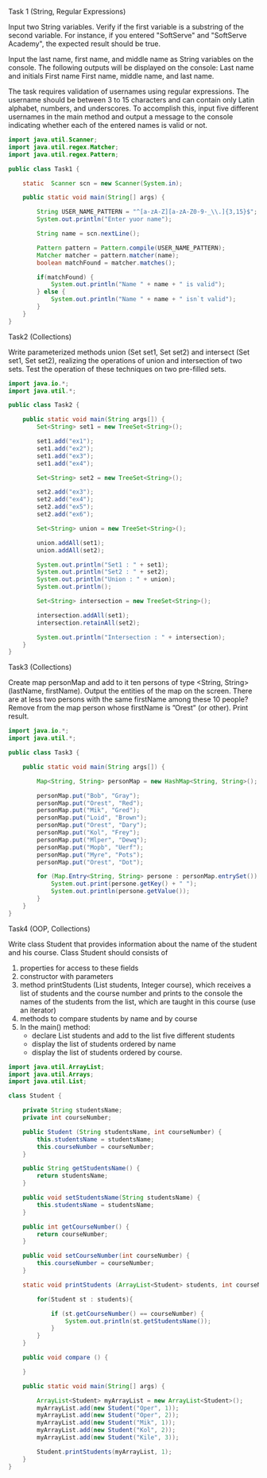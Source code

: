 Task 1 (String, Regular Expressions)

Input two String variables. Verify if the first variable is a substring of the second variable. For
instance, if you entered &quot;SoftServe&quot; and &quot;SoftServe Academy&quot;, the expected result should be true.

Input the last name, first name, and middle name as String variables on the console. The
following outputs will be displayed on the console:
Last name and initials
First name
First name, middle name, and last name.

The task requires validation of usernames using regular expressions. The username should be
between 3 to 15 characters and can contain only Latin alphabet, numbers, and underscores. To
accomplish this, input five different usernames in the main method and output a message to the
console indicating whether each of the entered names is valid or not.

```java
import java.util.Scanner;
import java.util.regex.Matcher;
import java.util.regex.Pattern;

public class Task1 {

    static  Scanner scn = new Scanner(System.in);

    public static void main(String[] args) {

        String USER_NAME_PATTERN = "^[a-zA-Z][a-zA-Z0-9-_\\.]{3,15}$";
        System.out.println("Enter yuor name");

        String name = scn.nextLine();

        Pattern pattern = Pattern.compile(USER_NAME_PATTERN);
        Matcher matcher = pattern.matcher(name);
        boolean matchFound = matcher.matches();

        if(matchFound) {
            System.out.println("Name " + name + " is valid");
        } else {
            System.out.println("Name " + name + " isn`t valid");
        }
    }
}
```

Task2 (Collections)

Write parameterized methods union (Set set1, Set set2) and intersect (Set set1, Set set2), realizing the operations of union and intersection of two sets. Test the operation of these techniques on two pre-filled sets.

```java
import java.io.*;
import java.util.*;

public class Task2 {

    public static void main(String args[]) {
        Set<String> set1 = new TreeSet<String>();

        set1.add("ex1");
        set1.add("ex2");
        set1.add("ex3");
        set1.add("ex4");

        Set<String> set2 = new TreeSet<String>();

        set2.add("ex3");
        set2.add("ex4");
        set2.add("ex5");
        set2.add("ex6");

        Set<String> union = new TreeSet<String>();

        union.addAll(set1);
        union.addAll(set2);

        System.out.println("Set1 : " + set1);
        System.out.println("Set2 : " + set2);
        System.out.println("Union : " + union);
        System.out.println();

        Set<String> intersection = new TreeSet<String>();

        intersection.addAll(set1);
        intersection.retainAll(set2);

        System.out.println("Intersection : " + intersection);
    }
}
```

Task3 (Collections)

Create map personMap and add to it ten persons of type <String, String> (lastName, firstName).
Output the entities of the map on the screen.
There are at less two persons with the same firstName among these 10 people?
Remove from the map person whose firstName is ”Orest” (or other). Print result.

```java
import java.io.*;
import java.util.*;

public class Task3 {

    public static void main(String args[]) {

        Map<String, String> personMap = new HashMap<String, String>();

        personMap.put("Bob", "Gray");
        personMap.put("Orest", "Red");
        personMap.put("Mik", "Gred");
        personMap.put("Loid", "Brown");
        personMap.put("Orest", "Dary");
        personMap.put("Kol", "Frey");
        personMap.put("Mlper", "Dewq");
        personMap.put("Mopb", "Uerf");
        personMap.put("Myre", "Pots");
        personMap.put("Orest", "Dot");

        for (Map.Entry<String, String> persone : personMap.entrySet()) {
            System.out.print(persone.getKey() + " ");
            System.out.println(persone.getValue());
        }
    }
}
```

Task4 (OOP, Collections)

Write class Student that provides information about the name of the student and his course. Class Student should consists of

1. properties for access to these fields
2. constructor with parameters
3. method printStudents (List students, Integer course), which receives a list of students and the course number and prints to the console the names of the students from the list, which are taught in this course (use an iterator)
4. methods to compare students by name and by course
5. In the main() method:
   - declare List students and add to the list five different students
   - display the list of students ordered by name
   - display the list of students ordered by course.

```java
import java.util.ArrayList;
import java.util.Arrays;
import java.util.List;

class Student {

    private String studentsName;
    private int courseNumber;

    public Student (String studentsName, int courseNumber) {
        this.studentsName = studentsName;
        this.courseNumber = courseNumber;
    }

    public String getStudentsName() {
        return studentsName;
    }

    public void setStudentsName(String studentsName) {
        this.studentsName = studentsName;
    }

    public int getCourseNumber() {
        return courseNumber;
    }

    public void setCourseNumber(int courseNumber) {
        this.courseNumber = courseNumber;
    }

    static void printStudents (ArrayList<Student> students, int courseNumber) {

        for(Student st : students){

            if (st.getCourseNumber() == courseNumber) {
                System.out.println(st.getStudentsName());
            }
        }
    }

    public void compare () {

    }

    public static void main(String[] args) {

        ArrayList<Student> myArrayList = new ArrayList<Student>();
        myArrayList.add(new Student("Oper", 1));
        myArrayList.add(new Student("Oper", 2));
        myArrayList.add(new Student("Mik", 1));
        myArrayList.add(new Student("Kol", 2));
        myArrayList.add(new Student("Kile", 3));

        Student.printStudents(myArrayList, 1);
    }
}
```

